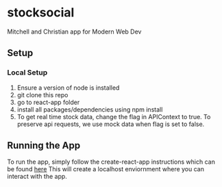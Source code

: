 # stocksocial
Mitchell and Christian app for Modern Web Dev

## Setup
### Local Setup
1) Ensure a version of node is installed
2) git clone this repo
3) go to react-app folder
4) install all packages/dependencies using npm install
5) To get real time stock data, change the flag in APIContext to true. To preserve api requests, we use mock data when flag is set to false.

## Running the App
To run the app, simply follow the create-react-app instructions which can be found [here](https://github.com/cmille47/stocksocial/blob/main/react-app/README.md)
This will create a localhost enviornment where you can interact with the app. 
